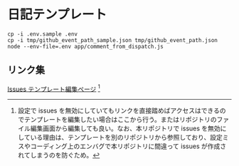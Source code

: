 # 日記テンプレート
```shell
cp -i .env.sample .env
cp -i tmp/github_event_path_sample.json tmp/github_event_path.json
node --env-file=.env app/comment_from_dispatch.js
```

## リンク集
[Issues テンプレート編集ページ](https://github.com/noraworld/diary-templates-assistant/issues/templates/edit) [^issue_template_edit_link]

[^issue_template_edit_link]: 設定で issues を無効にしていてもリンクを直接踏めばアクセスはできるのでテンプレートを編集したい場合はここから行う。またはリポジトリのファイル編集画面から編集しても良い。なお、本リポジトリで issues を無効にしている理由は、テンプレートを別のリポジトリから参照しており、設定ミスやコーディング上のエンバグで本リポジトリに間違って issues が作成されてしまうのを防ぐため。
